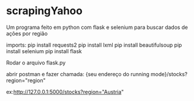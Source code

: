 # scrapingYahoo
Um programa feito em python com flask e selenium para buscar dados de ações por região

imports:
pip install requests2
pip install lxml
pip install beautifulsoup
pip install selenium
pip install flask

Rodar o arquivo flask.py

abrir postman e fazer chamada:
{seu endereço do running mode}/stocks?region="region"

ex:http://127.0.0.1:5000/stocks?region="Austria"



